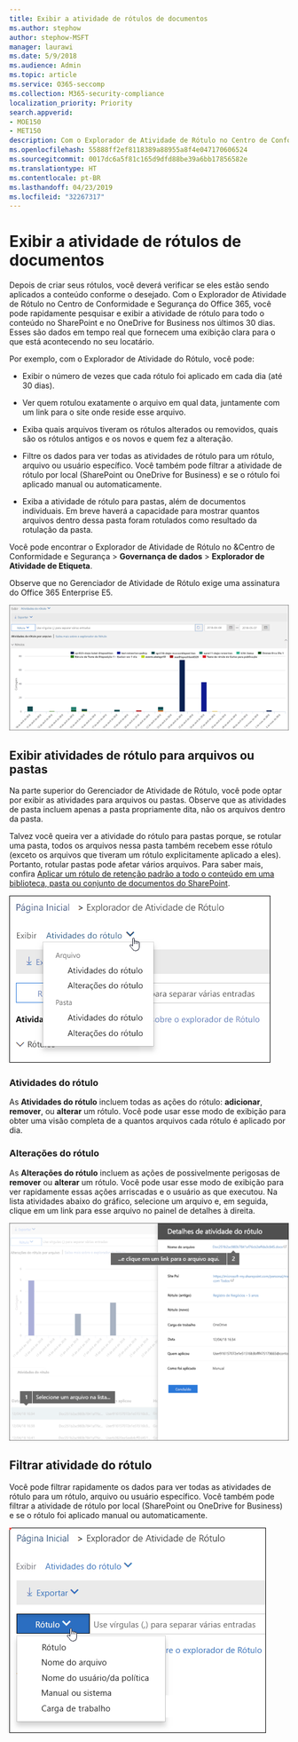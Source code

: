 ```yaml
---
title: Exibir a atividade de rótulos de documentos
ms.author: stephow
author: stephow-MSFT
manager: laurawi
ms.date: 5/9/2018
ms.audience: Admin
ms.topic: article
ms.service: O365-seccomp
ms.collection: M365-security-compliance
localization_priority: Priority
search.appverid:
- MOE150
- MET150
description: Com o Explorador de Atividade de Rótulo no Centro de Conformidade e Segurança do Office 365, você pode rapidamente pesquisar e exibir a atividade de rótulo para todo o conteúdo no SharePoint e no OneDrive for Business nos últimos 30 dias. Esses são dados em tempo real que fornecem uma exibição clara para o que está acontecendo no seu locatário.
ms.openlocfilehash: 55888ff2ef8118389a88955a8f4e047170606524
ms.sourcegitcommit: 0017dc6a5f81c165d9dfd88be39a6bb17856582e
ms.translationtype: HT
ms.contentlocale: pt-BR
ms.lasthandoff: 04/23/2019
ms.locfileid: "32267317"
---
```

# <a name="view-label-activity-for-documents"></a>Exibir a atividade de rótulos de documentos

Depois de criar seus rótulos, você deverá verificar se eles estão sendo aplicados a conteúdo conforme o desejado. Com o Explorador de Atividade de Rótulo no Centro de Conformidade e Segurança do Office 365, você pode rapidamente pesquisar e exibir a atividade de rótulo para todo o conteúdo no SharePoint e no OneDrive for Business nos últimos 30 dias. Esses são dados em tempo real que fornecem uma exibição clara para o que está acontecendo no seu locatário.
  
Por exemplo, com o Explorador de Atividade do Rótulo, você pode:
  
- Exibir o número de vezes que cada rótulo foi aplicado em cada dia (até 30 dias).
    
- Ver quem rotulou exatamente o arquivo em qual data, juntamente com um link para o site onde reside esse arquivo.
    
- Exiba quais arquivos tiveram os rótulos alterados ou removidos, quais são os rótulos antigos e os novos e quem fez a alteração.
    
- Filtre os dados para ver todas as atividades de rótulo para um rótulo, arquivo ou usuário específico. Você também pode filtrar a atividade de rótulo por local (SharePoint ou OneDrive for Business) e se o rótulo foi aplicado manual ou automaticamente.
    
- Exiba a atividade de rótulo para pastas, além de documentos individuais. Em breve haverá a capacidade para mostrar quantos arquivos dentro dessa pasta foram rotulados como resultado da rotulação da pasta.
    
Você pode encontrar o Explorador de Atividade de Rótulo no &amp;Centro de Conformidade e Segurança > **Governança de dados** > **Explorador de Atividade de Etiqueta**.
  
Observe que no Gerenciador de Atividade de Rótulo exige uma assinatura do Office 365 Enterprise E5.
  
![Explorador de Atividade de Rótulo](media/671ca0cd-1457-40b4-9917-b663360afd95.png)
  
## <a name="view-label-activities-for-files-or-folders"></a>Exibir atividades de rótulo para arquivos ou pastas

Na parte superior do Gerenciador de Atividade de Rótulo, você pode optar por exibir as atividades para arquivos ou pastas. Observe que as atividades de pasta incluem apenas a pasta propriamente dita, não os arquivos dentro da pasta.
  
Talvez você queira ver a atividade do rótulo para pastas porque, se rotular uma pasta, todos os arquivos nessa pasta também recebem esse rótulo (exceto os arquivos que tiveram um rótulo explicitamente aplicado a eles). Portanto, rotular pastas pode afetar vários arquivos. Para saber mais, confira [Aplicar um rótulo de retenção padrão a todo o conteúdo em uma biblioteca, pasta ou conjunto de documentos do SharePoint](labels.md#applying-a-default-retention-label-to-all-content-in-a-sharepoint-library-folder-or-document-set).
  
![Menu suspenso mostrando as atividades do rótulo para arquivos e pastas](media/11030584-f52d-49eb-86f3-7ead16a3b704.png)
  
### <a name="label-activities"></a>Atividades do rótulo

 As **Atividades do rótulo** incluem todas as ações do rótulo: **adicionar**, **remover**, ou **alterar** um rótulo. Você pode usar esse modo de exibição para obter uma visão completa de a quantos arquivos cada rótulo é aplicado por dia. 
  
### <a name="label-changes"></a>Alterações do rótulo

 As **Alterações do rótulo** incluem as ações de possivelmente perigosas de **remover** ou **alterar** um rótulo. Você pode usar esse modo de exibição para ver rapidamente essas ações arriscadas e o usuário as que executou. Na lista atividades abaixo do gráfico, selecione um arquivo e, em seguida, clique em um link para esse arquivo no painel de detalhes à direita. 
  
![Painel de detalhes para atividade de rótulos](media/eb580fd4-b5be-4fda-9ba5-c1256777310d.png)
  
## <a name="filter-label-activity"></a>Filtrar atividade do rótulo

Você pode filtrar rapidamente os dados para ver todas as atividades de rótulo para um rótulo, arquivo ou usuário específico. Você também pode filtrar a atividade de rótulo por local (SharePoint ou OneDrive for Business) e se o rótulo foi aplicado manual ou automaticamente.
  
![Filtros para atividade do rótulo](media/9de92985-120f-48b4-96a7-ef7ec8a71ff0.png)
  

